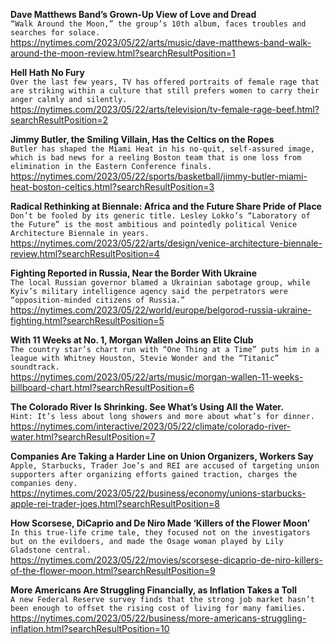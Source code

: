 **Dave Matthews Band’s Grown-Up View of Love and Dread**\
`“Walk Around the Moon,” the group’s 10th album, faces troubles and searches for solace.`\
https://nytimes.com/2023/05/22/arts/music/dave-matthews-band-walk-around-the-moon-review.html?searchResultPosition=1

**Hell Hath No Fury**\
`Over the last few years, TV has offered portraits of female rage that are striking within a culture that still prefers women to carry their anger calmly and silently.`\
https://nytimes.com/2023/05/22/arts/television/tv-female-rage-beef.html?searchResultPosition=2

**Jimmy Butler, the Smiling Villain, Has the Celtics on the Ropes**\
`Butler has shaped the Miami Heat in his no-quit, self-assured image, which is bad news for a reeling Boston team that is one loss from elimination in the Eastern Conference finals.`\
https://nytimes.com/2023/05/22/sports/basketball/jimmy-butler-miami-heat-boston-celtics.html?searchResultPosition=3

**Radical Rethinking at Biennale: Africa and the Future Share Pride of Place**\
`Don’t be fooled by its generic title. Lesley Lokko’s “Laboratory of the Future” is the most ambitious and pointedly political Venice Architecture Biennale in years.`\
https://nytimes.com/2023/05/22/arts/design/venice-architecture-biennale-review.html?searchResultPosition=4

**Fighting Reported in Russia, Near the Border With Ukraine**\
`The local Russian governor blamed a Ukrainian sabotage group, while Kyiv’s military intelligence agency said the perpetrators were “opposition-minded citizens of Russia.”`\
https://nytimes.com/2023/05/22/world/europe/belgorod-russia-ukraine-fighting.html?searchResultPosition=5

**With 11 Weeks at No. 1, Morgan Wallen Joins an Elite Club**\
`The country star’s chart run with “One Thing at a Time” puts him in a league with Whitney Houston, Stevie Wonder and the “Titanic” soundtrack.`\
https://nytimes.com/2023/05/22/arts/music/morgan-wallen-11-weeks-billboard-chart.html?searchResultPosition=6

**The Colorado River Is Shrinking. See What’s Using All the Water.**\
`Hint: It’s less about long showers and more about what’s for dinner.`\
https://nytimes.com/interactive/2023/05/22/climate/colorado-river-water.html?searchResultPosition=7

**Companies Are Taking a Harder Line on Union Organizers, Workers Say**\
`Apple, Starbucks, Trader Joe’s and REI are accused of targeting union supporters after organizing efforts gained traction, charges the companies deny.`\
https://nytimes.com/2023/05/22/business/economy/unions-starbucks-apple-rei-trader-joes.html?searchResultPosition=8

**How Scorsese, DiCaprio and De Niro Made ‘Killers of the Flower Moon’**\
`In this true-life crime tale, they focused not on the investigators but on the evildoers, and made the Osage woman played by Lily Gladstone central.`\
https://nytimes.com/2023/05/22/movies/scorsese-dicaprio-de-niro-killers-of-the-flower-moon.html?searchResultPosition=9

**More Americans Are Struggling Financially, as Inflation Takes a Toll**\
`A new Federal Reserve survey finds that the strong job market hasn’t been enough to offset the rising cost of living for many families.`\
https://nytimes.com/2023/05/22/business/more-americans-struggling-inflation.html?searchResultPosition=10

